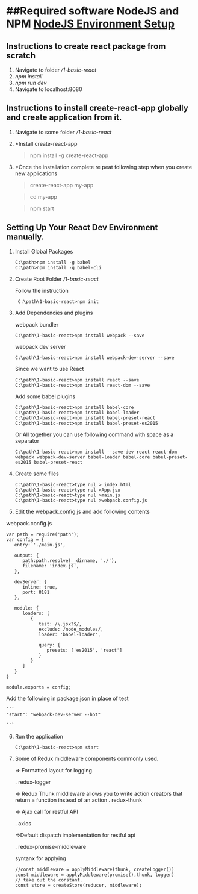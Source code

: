 ##Required software NodeJS and NPM [NodeJS Environment Setup](https://www.tutorialspoint.com/nodejs/nodejs_environment_setup.htm)
==================================================================
## Instructions to create react package from scratch
1. Navigate to folder */1-basic-react*
2. *npm install*
3. *npm run dev*
4. Navigate to localhost:8080

## Instructions to install create-react-app globally and create application from it.

1. Navigate to some folder */1-basic-react*
2. *Install create-react-app
 	> npm install -g create-react-app
3. *Once the installation complete re
peat following step when you create new applications
  	> create-react-app my-app
        
	> cd my-app
        
	> npm start

## Setting Up Your React Dev Environment manually.

1. Install Global Packages
	````
	C:\path>npm install -g babel
	C:\path>npm install -g babel-cli
	````
2. Create Root Folder */1-basic-react*

	Follow the instruction	
	```
	 C:\path\1-basic-react>npm init
	```

3. Add Dependencies and plugins

	 webpack bundler
	```
	C:\path\1-basic-react>npm install webpack --save
	```
	webpack dev server
	
	```
	C:\path\1-basic-react>npm install webpack-dev-server --save
	```
	Since we want to use React
	
	 ```
	 C:\path\1-basic-react>npm install react --save
	 C:\path\1-basic-react>npm install react-dom --save
	 ````
	 Add some babel plugins
	 
	 ```
	 C:\path\1-basic-react>npm install babel-core
	 C:\path\1-basic-react>npm install babel-loader
	 C:\path\1-basic-react>npm install babel-preset-react
	 C:\path\1-basic-react>npm install babel-preset-es2015
	 
	 ````
	 Or All together you can use following command with space as a separator
	 
	 ```
	 C:\path\1-basic-react>npm install --save-dev react react-dom webpack webpack-dev-server babel-loader babel-core babel-preset-es2015 babel-preset-react 
	 
	 ```
4. Create some files
	```
	C:\path\1-basic-react>type nul > index.html
	C:\path\1-basic-react>type nul >App.jsx
	C:\path\1-basic-react>type nul >main.js
	C:\path\1-basic-react>type nul >webpack.config.js
	```
	
	
5. Edit the  webpack.config.js and add following contents
 
 webpack.config.js
```
var path = require('path');
var config = {
   entry: './main.js',
	
   output: {
      path:path.resolve(__dirname, './'),
      filename: 'index.js',
   },
	
   devServer: {
      inline: true,
      port: 8181
   },
	
   module: {
      loaders: [
         {
            test: /\.jsx?$/,
            exclude: /node_modules/,
            loader: 'babel-loader',
				
            query: {
               presets: ['es2015', 'react']
            }
         }
      ]
   }
}

module.exports = config;
```
Add the following in package.json in place of test

	```
 	"start": "webpack-dev-server --hot"
	
 	```
6. Run the application 

	```
	C:\path\1-basic-react>npm start
	```
7. Some of Redux middleware components commonly used.

	=> Formatted layout for logging.
	
	. redux-logger
	
	=> Redux Thunk middleware allows you to write action creators that return a function instead of an action
	. redux-thunk
	
	=> Ajax call for restful API
	
	. axios
	
	=>Default dispatch implementation for restful api
	
	. redux-promise-middleware
	
	syntanx for applying
	```
	//const middleware = applyMiddleware(thunk, createLogger())
	const middleware = applyMiddleware(promise(),thunk, logger)
	// take out the constant.
	const store = createStore(reducer, middleware);
	```

	
	
	
	
	
	
	
	
	
	
